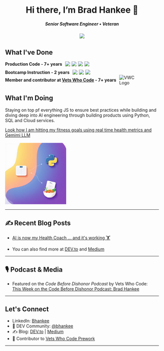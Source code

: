 <div align="center"> 
<h1>Hi there, I’m Brad Hankee 👋 </h1>
<h5>Senior Software Engineer • Veteran </h5>
</div>


 

<p align="center">
  <a href="https://www.linkedin.com/in/brad-hankee/" target="_blank"><img src="https://img.shields.io/badge/LinkedIn-%230077B5.svg?style=for-the-badge&logo=linkedin&logoColor=white"/></a>
</p>

<div> 
  <h2>What I've Done</h2>

  <div style="display: flex;  align-items: center; gap: 10px; flex-wrap: nowrap;">
    <h4 style="margin: 0;">Production Code - 7+ years</h4>
    <div style="display: inline-flex; gap: 5px;">
      <img src="https://img.shields.io/badge/JavaScript-F7DF1E?style=for-the-badge&logo=javascript&logoColor=black"/>
      <img src="https://img.shields.io/badge/Next.js-000000?style=for-the-badge&logo=next.js&logoColor=white"/>
      <img src="https://img.shields.io/badge/React-20232A?style=for-the-badge&logo=react&logoColor=61DAFB"/>    
      <img src="https://img.shields.io/badge/SQL-4479A1?style=for-the-badge&logo=mysql&logoColor=white"/>      
    </div>    
  </div>
   <div style="display: flex; margin-top: 10px; align-items: center; gap: 10px; flex-wrap: nowrap;">
    <h4 style="margin: 0;">Bootcamp Instruction -  2 years</h4>
    <div style="display: inline-flex; gap: 5px;">
      <img src="https://img.shields.io/badge/JavaScript-F7DF1E?style=for-the-badge&logo=javascript&logoColor=black"/>    
      <img src="https://img.shields.io/badge/React-20232A?style=for-the-badge&logo=react&logoColor=61DAFB"/>    
      <img src="https://img.shields.io/badge/SQL-4479A1?style=for-the-badge&logo=mysql&logoColor=white"/>      
    </div>    
  </div>
     <div style="display: flex;  align-items: center; gap: 10px; flex-wrap: nowrap;">
    <h4 style="margin: 0;">Member and contributor at   <a href="https://github.com/Vets-Who-Code" target="_blank">Vets Who Code</a> - 7+ years</h4>
    <div style="display: inline-flex; gap: 5px;">
     <img src="https://avatars1.githubusercontent.com/u/18350560?s=200&v=4" alt="VWC Logo" width="75" />    
    </div>    
  </div>
</div>




<div>
<h2>What I'm Doing</h2>
<p>Staying on top pf everything JS to ensure best practices while building and diving deep into AI engineering through building products using Python, SQL and Cloud services.</p>
  <a href="https://github.com/bhankee/health-ai" target="_blank">
        Look how I am hitting my fitness goals using real time health metrics and Gemimi LLM
          <br /><br />
        <img src="images/health-ai-1.png" alt="My Image" width="200"/>
  </a>
</div>

---

## ✍️ Recent Blog Posts
-  [AI is now my Health Coach ... and it's working 🏋️](https://dev.to/bhankee/ai-is-now-my-health-coach-and-its-working-1jil) 

- You can also find more at [DEV.to](https://dev.to/bhankee) and [Medium](https://medium.com/@brad.hankee)  

---

## 🎙️ Podcast & Media
- Featured on the *Code Before Dishonor Podcast* by Vets Who Code:  
  [This Week on the Code Before Dishonor Podcast: Brad Hankee](https://medium.com/vets-who-code/this-week-on-the-code-before-dishonor-podcast-we-speak-to-brad-hankee-our-own-foodie-veteran-5ce47547b826)  

---



##  Let's Connect
- LinkedIn: [Bhankee](https://www.linkedin.com/in/brad-hankee/)
- 💬 DEV Community: [@bhankee](https://dev.to/bhankee)  
- ✍️ Blog: [DEV.to](https://dev.to/bhankee) | [Medium](https://medium.com/@brad.hankee)  
- 🤝 Contributor to [Vets Who Code Prework](https://github.com/Vets-Who-Code/Prework)  

---





